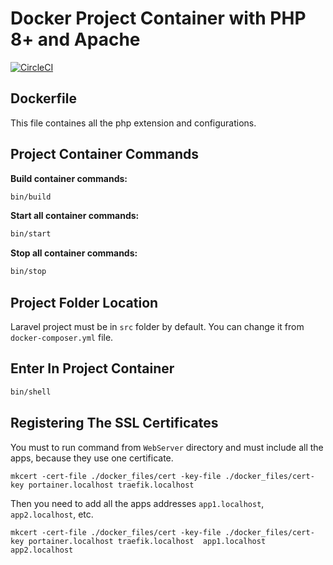 # Docker Project Container with PHP 8+ and Apache

[![CircleCI](https://circleci.com/gh/adrian-gheorghe/docker-setup.svg?style=svg)](https://circleci.com/gh/adrian-gheorghe/docker-setup)

## Dockerfile 

This file containes all the php extension and configurations.

## Project Container Commands 

**Build container commands:**

```bash
bin/build
```

**Start all container commands:**

```bash
bin/start
```

**Stop all container commands:**

```bash
bin/stop
```

## Project Folder Location

Laravel project must be in `src` folder by default. You can change it from `docker-composer.yml` file.

## Enter In Project Container

```bash
bin/shell
```

## Registering The SSL Certificates

You must to run command from `WebServer` directory and must include all the apps, because they use one certificate.

```
mkcert -cert-file ./docker_files/cert -key-file ./docker_files/cert-key portainer.localhost traefik.localhost 
```

Then you need to add all the apps addresses `app1.localhost`, `app2.localhost`, etc.

```
mkcert -cert-file ./docker_files/cert -key-file ./docker_files/cert-key portainer.localhost traefik.localhost  app1.localhost app2.localhost
```